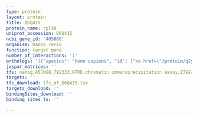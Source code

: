 ```yaml
---
type: protein
layout: protein
title: Q6Q415
protein_name: rpl36
uniprot_accession: Q6Q415
ncbi_gene_id: '405888'
organism: Danio rerio
function: target gene
number_of_interactions: '1'
orthologs: '[{"species": "Homo sapiens", "id": ["<a href=\"/protein/q9y3u8\">Q9Y3U8</a>"]}, {"species": "Mus musculus", "id": ["<a href=\"/protein/q6zwz4\">Q6ZWZ4</a>"]}, {"species": "Rattus norvegicus", "id": ["D3ZZ95", "F1M706", "D4A1Q0", "D3ZJJ6", "<a href=\"/protein/a0a140tai6\">A0A140TAI6</a>"]}, {"species": "Drosophila melanogaster", "id": ["<a href=\"/protein/p49630\">P49630</a>"]}, {"species": "Caenorhabditis elegans", "id": ["<a href=\"/protein/p49181\">P49181</a>"]}, {"species": "Saccharomyces cerevisiae", "id": ["<a href=\"/protein/p05745\">P05745</a>", "<a href=\"/protein/o14455\">O14455</a>"]}]'
jaspar_matrices: ''
tfs: nanog,A5JNG8,792333,GTRD,chromatin immunoprecipitation assay,27924024%5Buid%5D,No
targets: ''
tfs_download: tfs_of_Q6Q415.tsv
targets_download: ''
bindingSites_download: ''
binding_sites_ls: ''

---
```

